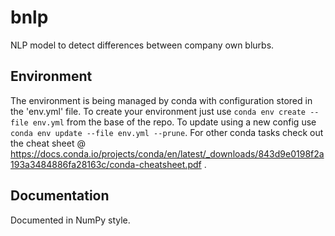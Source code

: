 # bnlp
NLP model to detect differences between company own blurbs.

## Environment
The environment is being managed by conda with configuration stored in the 'env.yml' file. To create your environment just use `conda env create --file env.yml` from the base of the repo. To update using a new config use `conda env update --file env.yml --prune`.
For other conda tasks check out the cheat sheet @ https://docs.conda.io/projects/conda/en/latest/_downloads/843d9e0198f2a193a3484886fa28163c/conda-cheatsheet.pdf .

## Documentation

Documented in NumPy style.
